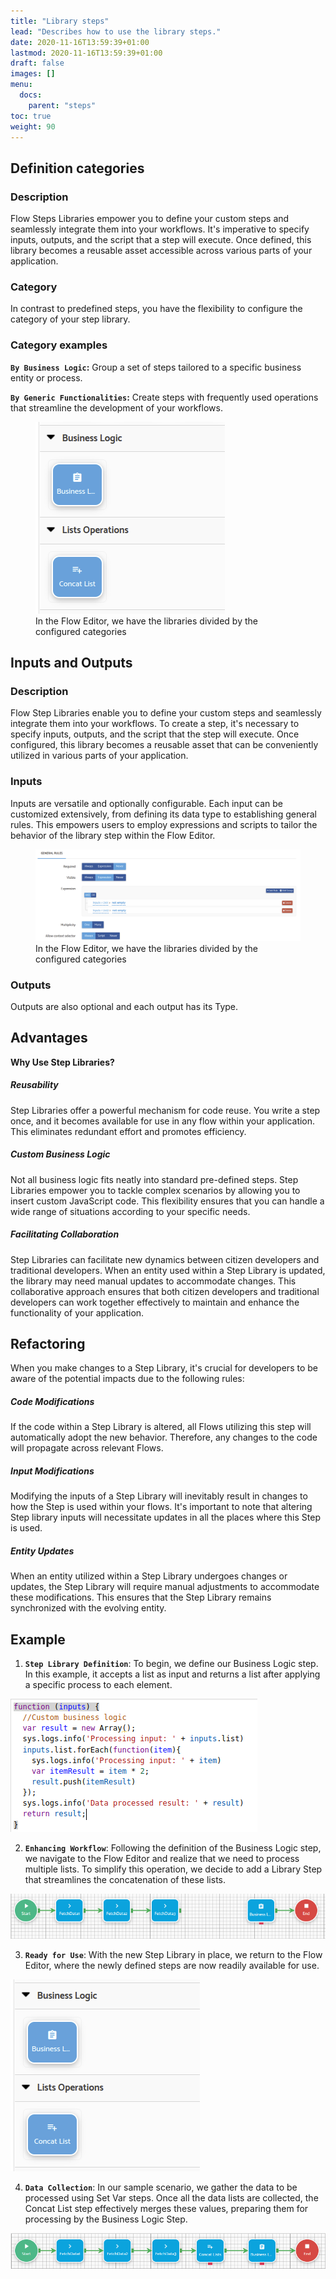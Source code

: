 ```yaml
---
title: "Library steps"
lead: "Describes how to use the library steps."
date: 2020-11-16T13:59:39+01:00
lastmod: 2020-11-16T13:59:39+01:00
draft: false
images: []
menu:
  docs:
    parent: "steps"
toc: true
weight: 90
---
```


## **Definition categories**

### Description

Flow Steps Libraries empower you to define your custom steps and seamlessly integrate them into your workflows. It's imperative to specify inputs, outputs, and the script that a step will execute. Once defined, this library becomes a reusable asset accessible across various parts of your application.

### Category

In contrast to predefined steps, you have the flexibility to configure the category of your step library.

### Category examples

**`By Business Logic`:** Group a set of steps tailored to a specific business entity or process.

**`By Generic Functionalities`:** Create steps with frequently used operations that streamline the development of your workflows.

<figure>
  <img src="/images/vendor/flows/libraries_steps_flow_editor.png" alt="Libraries step image">
  <figcaption>In the Flow Editor, we have the libraries divided by the configured categories</figcaption>
</figure>

## **Inputs and Outputs**

### Description

Flow Step Libraries enable you to define your custom steps and seamlessly integrate them into your workflows. To create a step, it's necessary to specify inputs, outputs, and the script that the step will execute. Once configured, this library becomes a reusable asset that can be conveniently utilized in various parts of your application.

### Inputs

Inputs are versatile and optionally configurable. Each input can be customized extensively, from defining its data type to establishing general rules. This empowers users to employ expressions and scripts to tailor the behavior of the library step within the Flow Editor.

<figure>
  <img src="/images/vendor/flows/libraries_inputs.png" alt="Libraries inputs step image">
  <figcaption>In the Flow Editor, we have the libraries divided by the configured categories</figcaption>
</figure>

### Outputs

Outputs are also optional and each output has its Type.

## **Advantages**

**Why Use Step Libraries?**

##### Reusability

Step Libraries offer a powerful mechanism for code reuse. You write a step once, and it becomes available for use in any flow within your application. This eliminates redundant effort and promotes efficiency.

##### Custom Business Logic

Not all business logic fits neatly into standard pre-defined steps. Step Libraries empower you to tackle complex scenarios by allowing you to insert custom JavaScript code. This flexibility ensures that you can handle a wide range of situations according to your specific needs.

##### Facilitating Collaboration

Step Libraries can facilitate new dynamics between citizen developers and traditional developers. When an entity used within a Step Library is updated, the library may need manual updates to accommodate changes. This collaborative approach ensures that both citizen developers and traditional developers can work together effectively to maintain and enhance the functionality of your application.

## **Refactoring**

When you make changes to a Step Library, it's crucial for developers to be aware of the potential impacts due to the following rules:

##### Code Modifications

If the code within a Step Library is altered, all Flows utilizing this step will automatically adopt the new behavior. Therefore, any changes to the code will propagate across relevant Flows.

##### Input Modifications

Modifying the inputs of a Step Library will inevitably result in changes to how the Step is used within your flows. It's important to note that altering Step library inputs will necessitate updates in all the places where this Step is used.

##### Entity Updates

When an entity utilized within a Step Library undergoes changes or updates, the Step Library will require manual adjustments to accommodate these modifications. This ensures that the Step Library remains synchronized with the evolving entity.

## **Example**

1. **`Step Library Definition`**: To begin, we define our Business Logic step. In this example, it accepts a list as input and returns a list after applying a specific process to each element.

![libraries_on_flow_editor](/images/vendor/flows/script_code_sample.png)

2. **`Enhancing Workflow`**: Following the definition of the Business Logic step, we navigate to the Flow Editor and realize that we need to process multiple lists. To simplify this operation, we decide to add a Library Step that streamlines the concatenation of these lists.

![Enhacing workflow](/images/vendor/flows/libraries_flow_incomplete.png)

3. **`Ready for Use`**: With the new Step Library in place, we return to the Flow Editor, where the newly defined steps are now readily available for use.

![Ready for Use](/images/vendor/flows/libraries_steps_flow_editor.png)

4. **`Data Collection`**: In our sample scenario, we gather the data to be processed using Set Var steps. Once all the data lists are collected, the Concat List step effectively merges these values, preparing them for processing by the Business Logic Step.

![Data Collection](/images/vendor/flows/libraries_on_flow_editor.png)

